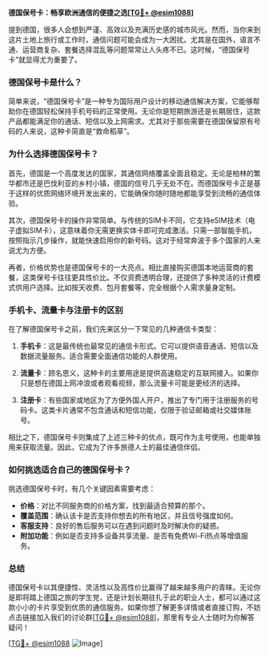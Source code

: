**德国保号卡：畅享欧洲通信的便捷之选[[TG💪+ @esim1088](https://t.me/s/esim1088)]**

提到德国，很多人会想到严谨、高效以及充满历史感的城市风光。然而，当你来到这片土地上旅行或工作时，通信问题可能会成为一大困扰。尤其是在国外，语言不通、运营商复杂、套餐选择混乱等问题常常让人头疼不已。这时候，“德国保号卡”就显得尤为重要了。

### 德国保号卡是什么？

简单来说，“德国保号卡”是一种专为国际用户设计的移动通信解决方案，它能够帮助你在德国轻松保持手机号码的正常使用。无论你是短期旅游还是长期居住，这款产品都能满足你的通话、短信以及上网需求。尤其对于那些需要在德国保留原有号码的人来说，这种卡简直是“救命稻草”。

### 为什么选择德国保号卡？

首先，德国是一个高度发达的国家，其通信网络覆盖全面且稳定。无论是柏林的繁华都市还是巴伐利亚的乡村小镇，德国的信号几乎无处不在。而德国保号卡正是基于这样的优质网络环境开发出来的，它能确保你随时随地都能享受到流畅的通信体验。

其次，德国保号卡的操作非常简单。与传统的SIM卡不同，它支持eSIM技术（电子虚拟SIM卡），这意味着你无需更换实体卡即可完成激活。只需一部智能手机，按照指示几步操作，就能快速启用你的新号码。这对于经常奔波于多个国家的人来说尤为方便。

再者，价格优势也是德国保号卡的一大亮点。相比直接购买德国本地运营商的套餐，这类保号卡往往更具性价比。不仅资费透明合理，还提供了多种灵活的计费模式供用户选择。比如按天收费、包月套餐等，完全根据个人需求量身定制。

### 手机卡、流量卡与注册卡的区别

在了解德国保号卡之前，我们先来区分一下常见的几种通信卡类型：

1. **手机卡**：这是最传统也最常见的通信卡形式。它可以提供语音通话、短信以及数据流量服务。适合需要全面通信功能的人群使用。
   
2. **流量卡**：顾名思义，这种卡的主要用途是提供高速稳定的互联网接入。如果你只是想在德国上网冲浪或者观看视频，那么流量卡可能是更经济的选择。

3. **注册卡**：有些国家或地区为了方便外国人开户，推出了专门用于注册服务的号码卡。这类卡片通常不包含通话和短信功能，仅限于验证邮箱或社交媒体账号。

相比之下，德国保号卡则集成了上述三种卡的优点，既可作为主号使用，也能单独用来获取流量。因此，它成为了许多旅德人士的最佳通信伴侣。

### 如何挑选适合自己的德国保号卡？

挑选德国保号卡时，有几个关键因素需要考虑：

- **价格**：对比不同服务商的价格方案，找到最适合预算的那个。
- **覆盖范围**：确认该卡是否支持你想去的所有地区，并且信号强度如何。
- **客服支持**：良好的售后服务可以在遇到问题时及时解决你的疑惑。
- **附加功能**：例如是否支持多设备共享流量、是否有免费Wi-Fi热点等增值服务。

### 总结

德国保号卡以其便捷性、灵活性以及高性价比赢得了越来越多用户的青睐。无论你是即将踏上德国之旅的学生党，还是计划长期驻扎于此的职业人士，都可以通过这款小小的卡片享受到优质的通信服务。如果你想了解更多详情或者直接订购，不妨点击链接加入我们的讨论群[[TG💪+ @esim1088](https://t.me/s/esim1088)]，那里有专业人士随时为你解答疑问！

[[TG💪+ @esim1088](https://t.me/s/esim1088) ![Image](https://i.postimg.cc/4NQfJmqS/Snipaste-2025-05-13-00-14-12.png)]